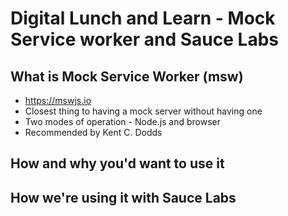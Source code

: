 # Digital Lunch and Learn - Mock Service worker and Sauce Labs

## What is Mock Service Worker (msw)

-   https://mswjs.io
-   Closest thing to having a mock server without having one
-   Two modes of operation - Node.js and browser
-   Recommended by Kent C. Dodds

## How and why you'd want to use it

## How we're using it with Sauce Labs
